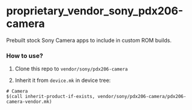 # proprietary_vendor_sony_pdx206-camera

Prebuilt stock Sony Camera apps to include in custom ROM builds.

### How to use?

1. Clone this repo to `vendor/sony/pdx206-camera`

2. Inherit it from `device.mk` in device tree:

```
# Camera
$(call inherit-product-if-exists, vendor/sony/pdx206-camera/pdx206-camera-vendor.mk)
```
